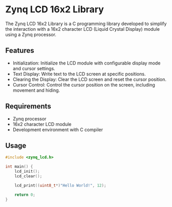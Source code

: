 # Zynq LCD 16x2 Library

The Zynq LCD 16x2 Library is a C programming library developed to simplify the interaction with a 16x2 character LCD (Liquid Crystal Display) module using a Zynq processor.

## Features

- Initialization: Initialize the LCD module with configurable display mode and cursor settings.
- Text Display: Write text to the LCD screen at specific positions.
- Clearing the Display: Clear the LCD screen and reset the cursor position.
- Cursor Control: Control the cursor position on the screen, including movement and hiding.

## Requirements

- Zynq processor
- 16x2 character LCD module
- Development environment with C compiler

## Usage

```c
#include <zynq_lcd.h>

int main() {
    lcd_init();
    lcd_clear();

    lcd_print((uint8_t*)"Hello World!", 12);

    return 0;
}
```

